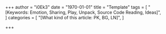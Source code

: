 +++
author = "i0Ek3"
date = "1970-01-01"
title = "Template"
tags = [
    "[Keywords: Emotion, Sharing, Play, Unpack, Source Code Reading, Ideas]",
]
categories = [
    "[What kind of this article: PK, BG, LN]",
]

+++

